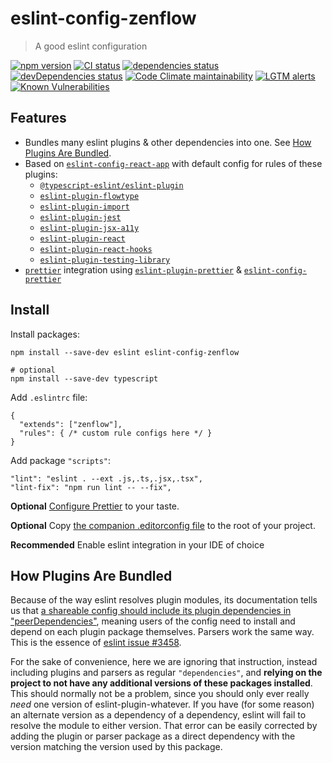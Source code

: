 # eslint-config-zenflow

> A good eslint configuration

[![npm version](https://img.shields.io/npm/v/eslint-config-zenflow)](http://npmjs.com/package/eslint-config-zenflow)
[![CI status](https://img.shields.io/github/workflow/status/zenflow/eslint-config-zenflow/CI?logo=GitHub&label=CI)](https://github.com/zenflow/eslint-config-zenflow/actions?query=branch%3Amaster)
[![dependencies status](https://img.shields.io/david/zenflow/eslint-config-zenflow)](https://david-dm.org/zenflow/eslint-config-zenflow)
[![devDependencies status](https://img.shields.io/david/dev/zenflow/eslint-config-zenflow)](https://david-dm.org/zenflow/eslint-config-zenflow?type=dev)
[![Code Climate maintainability](https://img.shields.io/codeclimate/maintainability-percentage/zenflow/eslint-config-zenflow?logo=Code%20Climate)](https://codeclimate.com/github/zenflow/eslint-config-zenflow)
[![LGTM alerts](https://img.shields.io/lgtm/alerts/github/zenflow/eslint-config-zenflow?logo=lgtm)](https://lgtm.com/projects/g/zenflow/eslint-config-zenflow/)
[![Known Vulnerabilities](https://snyk.io/test/github/zenflow/eslint-config-zenflow/badge.svg?targetFile=package.json)](https://snyk.io/test/github/zenflow/eslint-config-zenflow?targetFile=package.json)

## Features

- Bundles many eslint plugins & other dependencies into one.
  See [How Plugins Are Bundled](#how-plugins-are-bundled).
- Based on [`eslint-config-react-app`](https://github.com/facebook/create-react-app/tree/master/packages/eslint-config-react-app)
  with default config for rules of these plugins:
  - [`@typescript-eslint/eslint-plugin`](https://www.npmjs.com/package/@typescript-eslint/eslint-plugin)
  - [`eslint-plugin-flowtype`](https://www.npmjs.com/package/eslint-plugin-flowtype)
  - [`eslint-plugin-import`](https://www.npmjs.com/package/eslint-plugin-import)
  - [`eslint-plugin-jest`](https://www.npmjs.com/package/eslint-plugin-jest)
  - [`eslint-plugin-jsx-a11y`](https://www.npmjs.com/package/eslint-plugin-jsx-a11y)
  - [`eslint-plugin-react`](https://www.npmjs.com/package/eslint-plugin-react)
  - [`eslint-plugin-react-hooks`](https://www.npmjs.com/package/eslint-plugin-react-hooks)
  - [`eslint-plugin-testing-library`](https://www.npmjs.com/package/eslint-plugin-testing-library)
- [`prettier`](https://www.npmjs.com/package/prettier) integration using
  [`eslint-plugin-prettier`](https://www.npmjs.com/package/eslint-plugin-prettier) &
  [`eslint-config-prettier`](https://www.npmjs.com/package/eslint-config-prettier)

## Install

Install packages:

```shell
npm install --save-dev eslint eslint-config-zenflow

# optional
npm install --save-dev typescript
```

Add `.eslintrc` file:

```json5
{
  "extends": ["zenflow"],
  "rules": { /* custom rule configs here */ }
}
```

Add package `"scripts"`:

```
"lint": "eslint . --ext .js,.ts,.jsx,.tsx",
"lint-fix": "npm run lint -- --fix",
```

**Optional** [Configure Prettier](https://prettier.io/docs/en/configuration.html) to your taste.

**Optional** Copy [the companion .editorconfig file](./.editorconfig) to the root of your project.

**Recommended** Enable eslint integration in your IDE of choice

## How Plugins Are Bundled

Because of the way eslint resolves plugin modules,
its documentation tells us that [a shareable config should include its plugin dependencies in "peerDependencies"](https://eslint.org/docs/developer-guide/shareable-configs.html#publishing-a-shareable-config),
meaning users of the config need to install and depend on each plugin package themselves.
Parsers work the same way.
This is the essence of [eslint issue #3458](https://github.com/eslint/eslint/issues/3458).

For the sake of convenience, here we are ignoring that instruction,
instead including plugins and parsers as regular `"dependencies"`,
and **relying on the project to not have any additional versions of these packages installed**.
This should normally not be a problem, since you should only ever really *need* one version of eslint-plugin-whatever.
If you have (for some reason) an alternate version as a dependency of a dependency, eslint will fail to resolve the module to either version.
That error can be easily corrected by adding the plugin or parser package as a direct dependency with the version matching the version used by this package.
